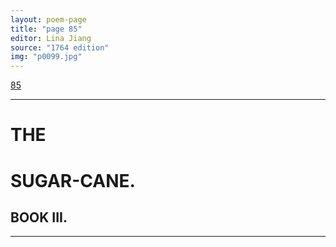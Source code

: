 ```yaml
---
layout: poem-page
title: "page 85"
editor: Lina Jiang
source: "1764 edition"
img: "p0099.jpg"
---
```



[85]({{site.baseurl}}/images/{{page.img}})

---  

# THE

# SUGAR-CANE.


## BOOK III.  

---
